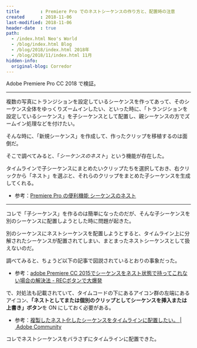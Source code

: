 ```yaml
---
title        : Premiere Pro でのネストシーケンスの作り方と、配置時の注意
created      : 2018-11-06
last-modified: 2018-11-06
header-date  : true
path:
  - /index.html Neo's World
  - /blog/index.html Blog
  - /blog/2018/index.html 2018年
  - /blog/2018/11/index.html 11月
hidden-info:
  original-blog: Corredor
---
```


Adobe Premiere Pro CC 2018 で検証。

---

複数の写真にトランジションを設定しているシーケンスを作ってあって、そのシーケンス全体をゆっくりズームインしたい、といった時に、「トランジションを設定しているシーケンス」を子シーケンスとして配置し、親シーケンスの方でズームイン処理などを付けたい。

そんな時に、「新規シーケンス」を作成して、作ったクリップを移植するのは面倒だ。

そこで調べてみると、「*シーケンスのネスト*」という機能が存在した。

タイムラインで子シーケンスにまとめたいクリップたちを選択しておき、右クリックから「ネスト」を選ぶと、それらのクリップをまとめた子シーケンスを生成してくれる。

- 参考：[Premiere Pro の便利機能 シーケンスのネスト](https://jmplanning.net/premire/242.html)

---

コレで「子シーケンス」を作るのは簡単になったのだが、そんな子シーケンスを別のシーケンスに配置しようとした時に問題が起きた。

別のシーケンスにネストシーケンスを配置しようとすると、タイムライン上に分解されたシーケンスが配置されてしまい、まとまったネストシーケンスとして扱えないのだ。

調べてみると、ちょうど以下の記事で図説されているとおりの事象だった。

- 参考：[adobe Premiere CC 2015でシーケンスをネスト状態で持ってこれない場合の解決法 - RECボタンで大爆発](http://iinuo.hatenablog.com/entry/2015/08/06/160253)

で、対処法も記載されていて、タイムコードの下にあるアイコン群の左端にあるアイコン、**「ネストとしてまたは個別のクリップとしてシーケンスを挿入または上書き」ボタン**を ON にしておく必要がある。

- 参考：[複製したネスト化したシーケンスをタイムラインに配置したい。 | Adobe Community](https://forums.adobe.com/message/9504021#9504021)

コレでネストシーケンスをバラさずにタイムラインに配置できた。
